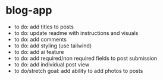 # blog-app

- to do: add titles to posts
- to do: update readme with instructions and visuals
- to do: add comments
- to do: add styling (use tailwind)
- to do: add ai feature
- to do: add required/non required fields to post submission
- to do: add individual post view
- to do/stretch goal: add ability to add photos to posts